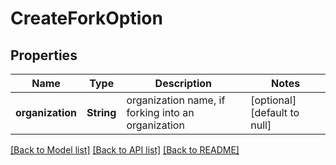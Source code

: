 # CreateForkOption

## Properties
Name | Type | Description | Notes
------------ | ------------- | ------------- | -------------
**organization** | **String** | organization name, if forking into an organization | [optional] [default to null]

[[Back to Model list]](../README.md#documentation-for-models) [[Back to API list]](../README.md#documentation-for-api-endpoints) [[Back to README]](../README.md)


